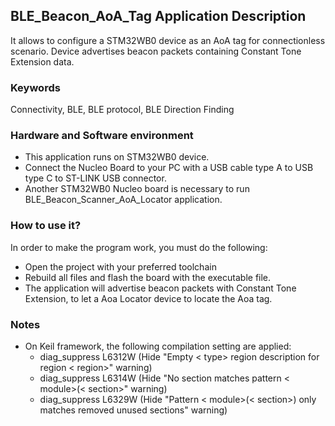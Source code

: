 ## __BLE_Beacon_AoA_Tag Application Description__

It allows to configure a STM32WB0 device as an AoA tag for connectionless scenario.
Device advertises beacon packets containing Constant Tone Extension data. 

### __Keywords__

Connectivity, BLE, BLE protocol, BLE Direction Finding

### __Hardware and Software environment__

  - This application runs on STM32WB0 device.
  - Connect the Nucleo Board to your PC with a USB cable type A to USB type C to ST-LINK USB connector. 
  - Another STM32WB0 Nucleo board is necessary to run BLE_Beacon_Scanner_AoA_Locator application.

### __How to use it?__

In order to make the program work, you must do the following:

 - Open the project with your preferred toolchain
 - Rebuild all files and flash the board with the executable file.
 - The application will advertise beacon packets with Constant Tone Extension, to let a Aoa Locator device to locate the Aoa tag.
 

### __Notes__
                                            
 - On Keil framework, the following compilation setting are applied:
   - diag_suppress L6312W          (Hide "Empty < type> region description for region < region>" warning)
   - diag_suppress L6314W          (Hide "No section matches pattern < module>(< section>" warning)
   - diag_suppress L6329W          (Hide "Pattern < module>(< section>) only matches removed unused sections" warning)

